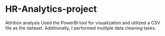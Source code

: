 # HR-Analytics-project
Attrition analysis
Used the PowerBI tool for visualization and utilized a CSV file as the dataset. Additionally, I performed multiple data cleaning tasks.
